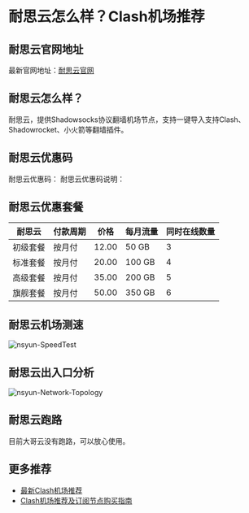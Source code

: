 # 耐思云怎么样？Clash机场推荐

## 耐思云官网地址
最新官网地址：[耐思云官网](https://cf.affxc.com/nsyun/)

## 耐思云怎么样？
耐思云，提供Shadowsocks协议翻墙机场节点，支持一键导入支持Clash、Shadowrocket、小火箭等翻墙插件。

## 耐思云优惠码
耐思云优惠码：
耐思云优惠码说明：

## 耐思云优惠套餐

| 耐思云  | 付款周期 | 价格    | 每月流量   | 同时在线数量 |
|------|------|-------|--------|--------|
| 初级套餐 | 按月付  | 12.00 | 50 GB  | 3      |
| 标准套餐 | 按月付  | 20.00 | 100 GB | 4      |
| 高级套餐 | 按月付  | 35.00 | 200 GB | 5      |
| 旗舰套餐 | 按月付  | 50.00 | 350 GB | 6      |

## 耐思云机场测速

![nsyun-SpeedTest](https://github.com/user-attachments/assets/1e82b55e-a679-4768-be68-df493b116528)


## 耐思云出入口分析

![nsyun-Network-Topology](https://github.com/user-attachments/assets/bd3a4245-0925-4e35-87c3-5c0e610caa1c)


## 耐思云跑路
目前大哥云没有跑路，可以放心使用。

## 更多推荐
 - [最新Clash机场推荐](https://github.com/clashfan/jichangtuijian)
 - [Clash机场推荐及订阅节点购买指南](https://clashfans.com/?utm_source=github&utm_medium=clashfan-details)
